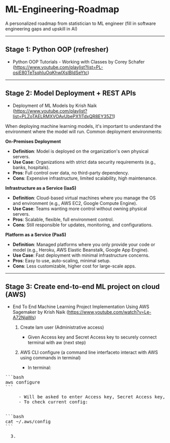 # ML-Engineering-Roadmap


A personalized roadmap from statistician to ML engineer (fill in software engineering gaps and upskill in AI)

---

## Stage 1: Python OOP (refresher)
- Python OOP Tutorials - Working with Classes by Corey Schafer (https://www.youtube.com/playlist?list=PL-osiE80TeTsqhIuOqKhwlXsIBIdSeYtc) 

---

## Stage 2: Model Deployment + REST APIs
- Deployment of ML Models by Krish Naik (https://www.youtube.com/playlist?list=PLZoTAELRMXVOAvUbePX1lTdxQR8EY35Z1)

When deploying machine learning models, it's important to understand the environment where the model will run. Common deployment environments:

**On-Premises Deployment**
- **Definition**: Model is deployed on the organization's own physical servers.
- **Use Case**: Organizations with strict data security requirements (e.g., banks, hospitals).
- **Pros**: Full control over data, no third-party dependency.
- **Cons**: Expensive infrastructure, limited scalability, high maintenance.

**Infrastructure as a Service (IaaS)**
- **Definition**: Cloud-based virtual machines where you manage the OS and environment (e.g., AWS EC2, Google Compute Engine).
- **Use Case**: Teams wanting more control without owning physical servers.
- **Pros**: Scalable, flexible, full environment control.
- **Cons**: Still responsible for updates, monitoring, and configurations.

**Platform as a Service (PaaS)**
- **Definition**: Managed platforms where you only provide your code or model (e.g., Heroku, AWS Elastic Beanstalk, Google App Engine).
- **Use Case**: Fast deployment with minimal infrastructure concerns.
- **Pros**: Easy to use, auto-scaling, minimal setup.
- **Cons**: Less customizable, higher cost for large-scale apps.



---


## Stage 3: Create end-to-end ML project on cloud (AWS)

- End To End Machine Learning Project Implementation Using AWS Sagemaker by Krish Naik (https://www.youtube.com/watch?v=Le-A72NjaWs)

  1. Create Iam user (Administrative access)
     - Given Access key and Secret Access key to securely connect terminal with aw (next step)
  
  2. AWS CLI configure (a command line interfaceto interact with AWS using commands in terminal)
     - In terminal:
<pre>
```bash
aws configure
```
<pre>
     - Will be asked to enter Access key, Secret Access key, Default region name & Default output format
     - To check current config:
<pre>   
```bash
cat ~/.aws/config
```
<pre>
  3. 
